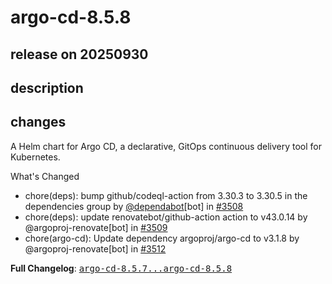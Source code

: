 # argo-cd-8.5.8

## release on 20250930
## description
## changes
A Helm chart for Argo CD, a declarative, GitOps continuous delivery tool for Kubernetes.

What's Changed

* chore(deps): bump github/codeql-action from 3.30.3 to 3.30.5 in the dependencies group by <a class="user-mention notranslate" data-hovercard-type="organization" data-hovercard-url="/orgs/dependabot/hovercard" data-octo-click="hovercard-link-click" data-octo-dimensions="link_type:self" href="https://github.com/dependabot">@dependabot</a>[bot] in <a class="issue-link js-issue-link" data-error-text="Failed to load title" data-id="3460012778" data-permission-text="Title is private" data-url="https://github.com/argoproj/argo-helm/issues/3508" data-hovercard-type="pull_request" data-hovercard-url="/argoproj/argo-helm/pull/3508/hovercard" href="https://github.com/argoproj/argo-helm/pull/3508">#3508</a>
* chore(deps): update renovatebot/github-action action to v43.0.14 by @argoproj-renovate[bot] in <a class="issue-link js-issue-link" data-error-text="Failed to load title" data-id="3462983544" data-permission-text="Title is private" data-url="https://github.com/argoproj/argo-helm/issues/3509" data-hovercard-type="pull_request" data-hovercard-url="/argoproj/argo-helm/pull/3509/hovercard" href="https://github.com/argoproj/argo-helm/pull/3509">#3509</a>
* chore(argo-cd): Update dependency argoproj/argo-cd to v3.1.8 by @argoproj-renovate[bot] in <a class="issue-link js-issue-link" data-error-text="Failed to load title" data-id="3470319019" data-permission-text="Title is private" data-url="https://github.com/argoproj/argo-helm/issues/3512" data-hovercard-type="pull_request" data-hovercard-url="/argoproj/argo-helm/pull/3512/hovercard" href="https://github.com/argoproj/argo-helm/pull/3512">#3512</a>

<strong>Full Changelog</strong>: <a class="commit-link" href="https://github.com/argoproj/argo-helm/compare/argo-cd-8.5.7...argo-cd-8.5.8"><tt>argo-cd-8.5.7...argo-cd-8.5.8</tt></a>

